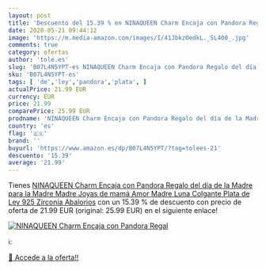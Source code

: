 ```yaml
---
layout: post
title: 'Descuento del 15.39 % en NINAQUEEN Charm Encaja con Pandora Regal'
date: 2020-05-21 09:44:12
image: 'https://m.media-amazon.com/images/I/41JbkzOedkL._SL400_.jpg'
comments: true
category: ofertas
author: 'tole.es'
slug: 'B07L4N5YPT-es NINAQUEEN Charm Encaja con Pandora Regalo del día de la...'
sku: 'B07L4N5YPT-es'
tags: [ 'de','ley','pandora','plata', ]
actualPrice: 21.99 EUR
currency: EUR
price: 21.99
comparePrice: 25.99 EUR
prodname: 'NINAQUEEN Charm Encaja con Pandora Regalo del día de la Madre para la Madre Madre Joyas de mamá Amor Madre Luna Colgante Plata de Ley 925 Zirconia Abalorios'
country: 'es'
flag: '🇪🇸'
brand: ''
buyurl: 'https://www.amazon.es/dp/B07L4N5YPT/?tag=tolees-21'
descuento: '15.39'
average: '21.99'
---
```


Tienes [NINAQUEEN Charm Encaja con Pandora Regalo del día de la Madre para la Madre Madre Joyas de mamá Amor Madre Luna Colgante Plata de Ley 925 Zirconia Abalorios](https://www.amazon.es/dp/B07L4N5YPT/?tag=tolees-21) con un 15.39 % de descuento con precio de oferta de 21.99 EUR (original: 25.99 EUR) en el siguiente enlace!

[![NINAQUEEN Charm Encaja con Pandora Regal](https://m.media-amazon.com/images/I/41JbkzOedkL._SL400_.jpg)](https://www.amazon.es/dp/B07L4N5YPT/?tag=tolees-21)

ℹ️:


[🛒 Accede a la oferta!!](https://www.amazon.es/dp/B07L4N5YPT/?tag=tolees-21)
